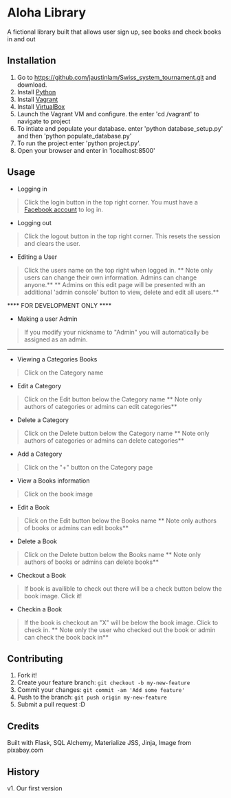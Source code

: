 # Aloha Library
A fictional library built that allows user sign up, see books and check books in and out

## Installation
1. Go to https://github.com/jaustinlam/Swiss_system_tournament.git and download.
2. Install [Python](https://www.python.org/downloads/)
3. Install [Vagrant](https://www.vagrantup.com)
4. Install [VirtualBox](https://www.virtualbox.org)
5. Launch the Vagrant VM and configure. the enter 'cd /vagrant' to navigate to project
6. To intiate and populate your database. enter 'python database_setup.py' and then 'python populate_database.py'
7. To run the project enter 'python project.py'.
8. Open your browser and enter in 'localhost:8500'

## Usage
* Logging in
> Click the login button in the top right corner. You must have a [Facebook account](https://www.facebook.com) to log in.

* Logging out
> Click the logout button in the top right corner. This resets the session and clears the user.

* Editing a User
> Click the users name on the top right when logged in.
> ** Note only users can change their own information. Admins can change anyone.**
> ** Admins on this edit page will be presented with an additional 'admin console' button to view, delete and edit all users.**

**** FOR DEVELOPMENT ONLY ****
* Making a user Admin
> If you modify your nickname to "Admin" you will automatically be assigned as an admin.
******************************
* Viewing a Categories Books
> Click on the Category name

* Edit a Category
> Click on the Edit button below the Category name
> ** Note only authors of categories or admins can edit categories**

* Delete a Category
> Click on the Delete button below the Category name
> ** Note only authors of categories or admins can delete categories**

* Add a Category
> Click on the "+" button on the Category page

* View a Books information
> Click on the book image

* Edit a Book
> Click on the Edit button below the Books name
> ** Note only authors of books or admins can edit books**

* Delete a Book
> Click on the Delete button below the Books name
> ** Note only authors of books or admins can delete books**

* Checkout a Book
> If book is availible to check out there will be a check button below the book image. Click it!

* Checkin a Book
> If the book is checkout an "X" will be below the book image. Click to check in.
> ** Note only the user who checked out the book or admin can check the book back in**



## Contributing

1. Fork it!
2. Create your feature branch: `git checkout -b my-new-feature`
3. Commit your changes: `git commit -am 'Add some feature'`
4. Push to the branch: `git push origin my-new-feature`
5. Submit a pull request :D

## Credits
Built with Flask, SQL Alchemy, Materialize JSS, Jinja,
Image from pixabay.com

## History

v1. Our first version


